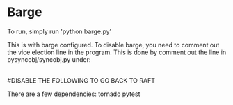 # Barge

To run, simply run 'python barge.py'

This is with barge configured. To disable barge, you need to comment out the vice election line in the program. This is done by comment out the line in pysyncobj/syncobj.py under: 
<br><br>

#DISABLE THE FOLLOWING TO GO BACK TO RAFT

There are a few dependencies: 
tornado 
pytest 

